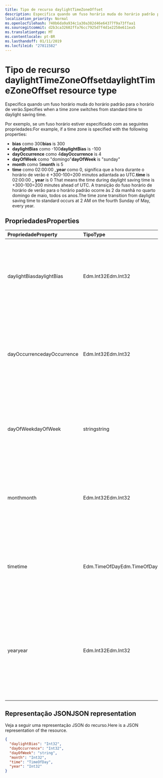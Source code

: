 ```yaml
---
title: Tipo de recurso daylightTimeZoneOffset
description: Especifica quando um fuso horário muda do horário padrão para o horário de verão.
localization_priority: Normal
ms.openlocfilehash: 740b6da9a934c1a30a382d46e64377f9a73ffaa1
ms.sourcegitcommit: d2b3ca32602ffa76cc7925d7f4d1e2258e611ea5
ms.translationtype: MT
ms.contentlocale: pt-BR
ms.lasthandoff: 01/11/2019
ms.locfileid: "27811582"
---
```

# <a name="daylighttimezoneoffset-resource-type"></a><span data-ttu-id="274e0-103">Tipo de recurso daylightTimeZoneOffset</span><span class="sxs-lookup"><span data-stu-id="274e0-103">daylightTimeZoneOffset resource type</span></span>

<span data-ttu-id="274e0-104">Especifica quando um fuso horário muda do horário padrão para o horário de verão.</span><span class="sxs-lookup"><span data-stu-id="274e0-104">Specifies when a time zone switches from standard time to daylight saving time.</span></span>

<span data-ttu-id="274e0-105">Por exemplo, se um fuso horário estiver especificado com as seguintes propriedades:</span><span class="sxs-lookup"><span data-stu-id="274e0-105">For example, if a time zone is specified with the following properties:</span></span>

- <span data-ttu-id="274e0-106">**bias** como 300</span><span class="sxs-lookup"><span data-stu-id="274e0-106">**bias** is 300</span></span>
- <span data-ttu-id="274e0-107">**daylightBias** como -100</span><span class="sxs-lookup"><span data-stu-id="274e0-107">**daylightBias** is -100</span></span>
- <span data-ttu-id="274e0-108">**dayOccurrence** como 4</span><span class="sxs-lookup"><span data-stu-id="274e0-108">**dayOccurrence** is 4</span></span>
- <span data-ttu-id="274e0-109">**dayOfWeek** como "domingo"</span><span class="sxs-lookup"><span data-stu-id="274e0-109">**dayOfWeek** is "sunday"</span></span>
- <span data-ttu-id="274e0-110">**month** como 5</span><span class="sxs-lookup"><span data-stu-id="274e0-110">**month** is 5</span></span>
- <span data-ttu-id="274e0-111">**time** como 02:00:00 _**year** como 0, significa que a hora durante o horário de verão é +300-100=200 minutos adiantada ao UTC.</span><span class="sxs-lookup"><span data-stu-id="274e0-111">**time** is 02:00:00 _ **year** is 0 That means the time during daylight saving time is +300-100=200 minutes ahead of UTC.</span></span> <span data-ttu-id="274e0-112">A transição do fuso horário de horário de verão para o horário padrão ocorre às 2 da manhã no quarto domingo de maio, todos os anos.</span><span class="sxs-lookup"><span data-stu-id="274e0-112">The time zone transition from daylight saving time to standard occurs at 2 AM on the fourth Sunday of May, every year.</span></span>


## <a name="properties"></a><span data-ttu-id="274e0-113">Propriedades</span><span class="sxs-lookup"><span data-stu-id="274e0-113">Properties</span></span>
| <span data-ttu-id="274e0-114">Propriedade</span><span class="sxs-lookup"><span data-stu-id="274e0-114">Property</span></span>     | <span data-ttu-id="274e0-115">Tipo</span><span class="sxs-lookup"><span data-stu-id="274e0-115">Type</span></span>   |<span data-ttu-id="274e0-116">Descrição</span><span class="sxs-lookup"><span data-stu-id="274e0-116">Description</span></span>|
|:---------------|:--------|:----------|
| <span data-ttu-id="274e0-117">daylightBias</span><span class="sxs-lookup"><span data-stu-id="274e0-117">daylightBias</span></span> | <span data-ttu-id="274e0-118">Edm.Int32</span><span class="sxs-lookup"><span data-stu-id="274e0-118">Edm.Int32</span></span> | <span data-ttu-id="274e0-119">A diferença de horário em relação ao UTC (Tempo Universal Coordenado) para o horário de verão.</span><span class="sxs-lookup"><span data-stu-id="274e0-119">The time offset from Coordinated Universal Time (UTC) for daylight saving time.</span></span> <span data-ttu-id="274e0-120">Este valor está em minutos.</span><span class="sxs-lookup"><span data-stu-id="274e0-120">This value is in minutes.</span></span>  |
| <span data-ttu-id="274e0-121">dayOccurrence</span><span class="sxs-lookup"><span data-stu-id="274e0-121">dayOccurrence</span></span> | <span data-ttu-id="274e0-122">Edm.Int32</span><span class="sxs-lookup"><span data-stu-id="274e0-122">Edm.Int32</span></span> | <span data-ttu-id="274e0-123">Representa a enésima ocorrência do dia da semana em que a transição do horário padrão para o horário de verão acontece.</span><span class="sxs-lookup"><span data-stu-id="274e0-123">Represents the nth occurrence of the day of week that the transition from standard time to daylight saving time occurs.</span></span> |
| <span data-ttu-id="274e0-124">dayOfWeek</span><span class="sxs-lookup"><span data-stu-id="274e0-124">dayOfWeek</span></span> | <span data-ttu-id="274e0-125">string</span><span class="sxs-lookup"><span data-stu-id="274e0-125">string</span></span> | <span data-ttu-id="274e0-126">Representa o dia da semana em que a transição do horário padrão para o horário de verão acontece.</span><span class="sxs-lookup"><span data-stu-id="274e0-126">Represents the day of the week when the transition from standard time to daylight saving time occurs.</span></span> |
| <span data-ttu-id="274e0-127">month</span><span class="sxs-lookup"><span data-stu-id="274e0-127">month</span></span> | <span data-ttu-id="274e0-128">Edm.Int32</span><span class="sxs-lookup"><span data-stu-id="274e0-128">Edm.Int32</span></span> | <span data-ttu-id="274e0-129">Representa o mês do ano em que a transição do horário padrão para o horário de verão acontece.</span><span class="sxs-lookup"><span data-stu-id="274e0-129">Represents the month of the year when the transition from standard time to daylight saving time occurs.</span></span> |
| <span data-ttu-id="274e0-130">time</span><span class="sxs-lookup"><span data-stu-id="274e0-130">time</span></span> | <span data-ttu-id="274e0-131">Edm.TimeOfDay</span><span class="sxs-lookup"><span data-stu-id="274e0-131">Edm.TimeOfDay</span></span> | <span data-ttu-id="274e0-132">Representa a hora do dia em que a transição do horário padrão para o horário de verão acontece.</span><span class="sxs-lookup"><span data-stu-id="274e0-132">Represents the time of day when the transition from standard time to daylight saving time occurs.</span></span> |
| <span data-ttu-id="274e0-133">year</span><span class="sxs-lookup"><span data-stu-id="274e0-133">year</span></span> | <span data-ttu-id="274e0-134">Edm.Int32</span><span class="sxs-lookup"><span data-stu-id="274e0-134">Edm.Int32</span></span> | <span data-ttu-id="274e0-135">Representa com que frequência, em anos, a transição do horário padrão para o horário de verão acontece.</span><span class="sxs-lookup"><span data-stu-id="274e0-135">Represents how frequently in terms of years the change from standard time to daylight saving time occurs.</span></span> <span data-ttu-id="274e0-136">Por exemplo, um valor 0 significa todos os anos.</span><span class="sxs-lookup"><span data-stu-id="274e0-136">For example, a value of 0 means every year.</span></span>|


## <a name="json-representation"></a><span data-ttu-id="274e0-137">Representação JSON</span><span class="sxs-lookup"><span data-stu-id="274e0-137">JSON representation</span></span>

<span data-ttu-id="274e0-138">Veja a seguir uma representação JSON do recurso.</span><span class="sxs-lookup"><span data-stu-id="274e0-138">Here is a JSON representation of the resource.</span></span>

<!-- {
  "blockType": "resource",
  "optionalProperties": [

  ],
  "baseType": "microsoft.graph.standardTimeZoneOffset",
  "@odata.type": "microsoft.graph.daylightTimeZoneOffset"
}-->

```json
{
  "daylightBias": "Int32",
  "dayOccurrence": "Int32",
  "dayOfWeek": "string",
  "month": "Int32",
  "time": "TimeOfDay",
  "year": "Int32"
}

```

<!-- uuid: 8fcb5dbc-d5aa-4681-8e31-b001d5168d79
2015-10-25 14:57:30 UTC -->
<!-- {
  "type": "#page.annotation",
  "description": "daylightTimeZoneOffset resource",
  "keywords": "",
  "section": "documentation",
  "tocPath": ""
}-->
